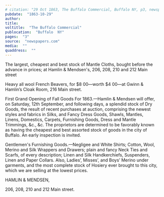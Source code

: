 ```yaml
---
# citation: "29 Oct 1863, The Buffalo Commercial, Buffalo NY, p3, newspapers.com."
pubdate:  "1863-10-29"
author: 
title: 
voltitle:  "The Buffalo Commercial"
publocation:  "Buffalo  NY"
pages:  "3"
source:  "newspapers.com"
media:  ""
quaddress:  ""
---
```

The largest, cheapest and best stock of Mantle Cloths, bought before the advance in prices; at Hamlin & Mendsen's, 206, 208, 210 and 212 Main street

Heavy all wool French Beavers, for $8 00—worth $4 00—at Gwinn & Hamlin’s Cloak Room, 216 Main street. 

First Grand Opening of Fall Goods For 1863.—Hamlin & Mendsen will offer, on Saturday, 12th September, and following days, a splendid stock of Dry Goods, the result of recent purchases at auction, comprising the newest styles and fabrics in Silks, and Fancy Dress Goods, Shawls, Mantles, Linens, Domestics, Carpets, Furnishing Goods, Dress and Mantle Trimmings, &c., &c. The proprietors are determined to be favorably known as having the cheapest and best assorted stock of goods in the city of Buffalo. An early inspection is invited.

Gentlemen's Furnishing Goods.—Negligee and White Shirts; Cotton, Wool, Merino and Silk Wrappers and Drawers; plain and fancy Neck Ties and Scarfs, of every description; Linen and Silk Handkerchiefs, Suspenders, Linen and Paper Collars. Also, Ladies’, Misses’, and Boys’ Merino under garments, and the most complete stock of Hosiery ever brought to this city, which we are selling at the lowest prices.

HAMLIN & MENDSEN,

206, 208, 210 and 212 Main street.
